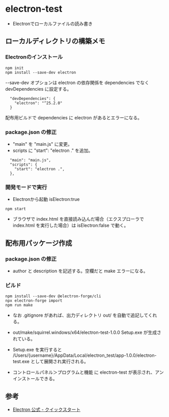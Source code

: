 # electron-test

+ Electronでローカルファイルの読み書き

## ローカルディレクトリの構築メモ

### Electronのインストール

```
npm init
npm install --save-dev electron
```

--save-dev オプションは electron の依存関係を dependencies でなく devDependencies に設定する。
```
  "devDependencies": {
    "electron": "^25.2.0"
  }
```
配布用ビルドで dependencies に electron があるとエラーになる。

### package.json の修正

+ "main" を "main.js" に変更。
+ scripts に "start": "electron ." を追加。

```
  "main": "main.js",
  "scripts": {
    "start": "electron .",
  },
```

### 開発モードで実行

+ Electronから起動 isElectron:true
```
npm start
```

+ ブラウザで index.html を直接読み込んだ場合（エクスプローラで index.html を実行した場合）は isElectron:false で動く。

## 配布用パッケージ作成

### package.json の修正

+ author と description を記述する。空欄だと make エラーになる。

### ビルド

```
npm install --save-dev @electron-forge/cli
npx electron-forge import
npm run make
```

+ なお .gitignore があれば、出力ディレクトリ out/ を自動で追記してくれる。

+ out/make/squirrel.windows/x64/electron-test-1.0.0 Setup.exe が生成されている。

+ Setup.exe を実行すると /Users/{username}/AppData/Local/electron_test/app-1.0.0/electron-test.exe として展開され実行される。

+ コントロールパネル＞プログラムと機能 に electron-test が表示され、アンインストールできる。

## 参考

+ [Electron 公式 - クイックスタート](https://www.electronjs.org/ja/docs/latest/tutorial/quick-start)
